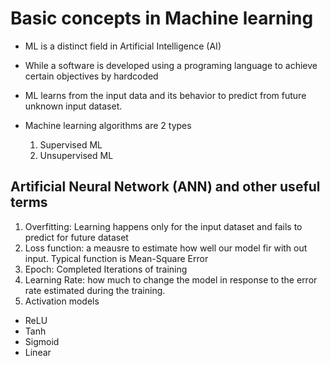 # Basic concepts in Machine learning
- ML is a distinct field in Artificial Intelligence (AI)
- While a software is developed using a programing language to achieve certain objectives by hardcoded
- ML learns from the input data and its behavior to predict from future unknown input dataset.

- Machine learning algorithms are 2 types
  1. Supervised ML
  2. Unsupervised ML

## Artificial Neural Network (ANN) and other useful terms
1. Overfitting: Learning happens only for the input dataset and fails to predict for future dataset
2. Loss function: a meausre to estimate how well our model fir with out input. Typical function is Mean-Square Error
3. Epoch: Completed Iterations of training
4. Learning Rate: how much to change the model in response to the error rate estimated during the training.
5. Activation models
  + ReLU
  + Tanh
  + Sigmoid
  + Linear
